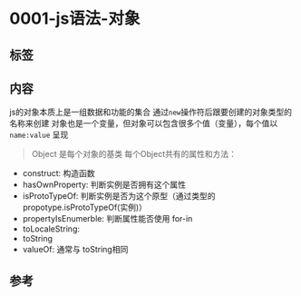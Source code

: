# 0001-js语法-对象

## 标签

## 内容

js的对象本质上是一组数据和功能的集合
通过`new`操作符后跟要创建的对象类型的名称来创建
对象也是一个变量，但对象可以包含很多个值（变量），每个值以 `name:value` 呈现

> Object 是每个对象的基类
> 每个Object共有的属性和方法：

- construct: 构造函数
- hasOwnProperty: 判断实例是否拥有这个属性
- isProtoTypeOf: 判断实例是否为这个原型（通过类型的 propotype.isProtoTypeOf(实例)）
- propertyIsEnumerble: 判断属性能否使用 for-in
- toLocaleString:
- toString
- valueOf: 通常与 toString相同

## 参考
